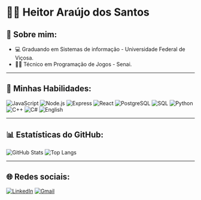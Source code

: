 # 👨‍💻 Heitor Araújo dos Santos

## 


## 🧾 Sobre mim:

- 💻 Graduando em Sistemas de informação - Universidade Federal de Viçosa.
- 👨‍💻 Técnico em Programação de Jogos - Senai.

---

## 🚀 Minhas Habilidades:

![JavaScript](https://img.shields.io/badge/-JavaScript-F7DF1E?logo=javascript&logoColor=black&style=flat)
![Node.js](https://img.shields.io/badge/-Node.js-339933?logo=nodedotjs&logoColor=white&style=flat)
![Express](https://img.shields.io/badge/-Express-000000?logo=express&logoColor=white&style=flat)
![React](https://img.shields.io/badge/-React-61DAFB?logo=react&logoColor=black&style=flat)
![PostgreSQL](https://img.shields.io/badge/-PostgreSQL-336791?logo=postgresql&logoColor=white&style=flat)
![SQL](https://img.shields.io/badge/-SQL-4479A1?logo=postgresql&logoColor=white&style=flat)
![Python](https://img.shields.io/badge/-Python-3776AB?logo=python&logoColor=white&style=flat)
![C++](https://img.shields.io/badge/-C++-00599C?logo=cplusplus&logoColor=white&style=flat)
![C#](https://img.shields.io/badge/-C%23-239120?logo=c-sharp&logoColor=white&style=flat)
![English](https://img.shields.io/badge/English-Advanced-blue?logo=language&style=flat)

---

## 📊 Estatísticas do GitHub:

![GitHub Stats](https://github-readme-stats.vercel.app/api?username=HeitorCode7&show_icons=true&theme=radical)
![Top Langs](https://github-readme-stats.vercel.app/api/top-langs/?username=HeitorCode7&layout=compact&theme=radical)

---

## 🌐 Redes sociais:

[![LinkedIn](https://img.shields.io/badge/LinkedIn-0077B5?style=for-the-badge&logo=linkedin&logoColor=white)](https://www.linkedin.com/in/heitor-araujo-2486b1276)
[![Gmail](https://img.shields.io/badge/Gmail-D14836?style=for-the-badge&logo=gmail&logoColor=white)](heitor.dev13@gmail.com)


